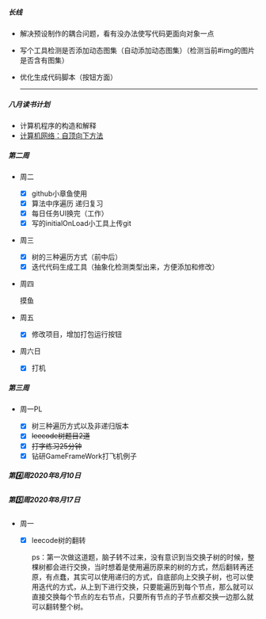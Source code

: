 ##### 长线

- 解决预设制作的耦合问题，看有没办法使写代码更面向对象一点

- 写个工具检测是否添加动态图集（自动添加动态图集）（检测当前#img的图片是否含有图集）

- 优化生成代码脚本（按钮方面）

  ***

##### 八月读书计划

- 计算机程序的构造和解释
- [计算机网络：自顶向下方法](https://link.zhihu.com/?target=https%3A//book.douban.com/subject/30280001/)

##### 第二周

- 周二
  - [x] github小章鱼使用
  - [x] 算法中序遍历 递归复习
  - [x] 每日任务UI换完（工作）
  - [x] 写的initialOnLoad小工具上传git
  
- 周三

  - [x] 树的三种遍历方式（前中后）
  - [x] 迭代代码生成工具（抽象化检测类型出来，方便添加和修改）

- 周四

  摸鱼

- 周五

  - [x] 修改项目，增加打包运行按钮

- 周六日
  
  - [x] 打机

##### 第三周

- 周一PL

  - [x] 树三种遍历方式以及非递归版本
  - [x]  ~~leecode树题目2道~~
  - [x] ~~打字练习25分钟~~
  - [x] 钻研GameFrameWork打飞机例子

##### 第4️⃣周2020年8月10日 

##### 第5️⃣周2020年8月17日 

- 周一

  - [x] leecode树的翻转

    ps：第一次做这道题，脑子转不过来，没有意识到当交换子树的时候，整棵树都会进行交换，当时想着是使用遍历原来的树的方式，然后翻转再还原，有点蠢，其实可以使用递归的方式，自底部向上交换子树，也可以使用迭代的方式，从上到下进行交换，只要能遍历到每个节点，那么就可以直接交换每个节点的左右节点，只要所有节点的子节点都交换一边那么就可以翻转整个树。